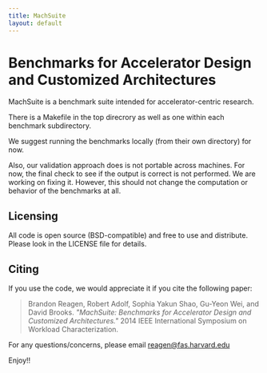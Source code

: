 ```yaml
---
title: MachSuite
layout: default
---
```

# Benchmarks for Accelerator Design and Customized Architectures

MachSuite is a benchmark suite intended for accelerator-centric research.

There is a Makefile in the top direcrory as well as one within each benchmark
subdirectory.

We suggest running the benchmarks locally (from their own directory) for now.

Also, our validation approach does is not portable across machines.
For now, the final check to see if the output is correct is not performed.
We are working on fixing it. However, this should not change the computation
or behavior of the benchmarks at all.


## Licensing

All code is open source (BSD-compatible) and free to use and distribute. Please
look in the LICENSE file for details.

## Citing

If you use the code, we would appreciate it if you cite the following paper:

> Brandon Reagen, Robert Adolf, Sophia Yakun Shao, Gu-Yeon Wei, and David Brooks.
> *"MachSuite: Benchmarks for Accelerator Design and Customized Architectures."*
  2014 IEEE International Symposium on Workload Characterization.

For any questions/concerns, please email [reagen@fas.harvard.edu](reagen@fas.harvard.edu)

Enjoy!!
